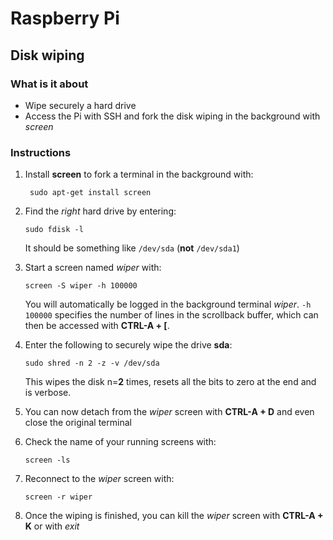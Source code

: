 # Raspberry Pi

## Disk wiping

### What is it about
- Wipe securely a hard drive
- Access the Pi with SSH and fork the disk wiping in the background with *screen*

### Instructions
1. Install **screen** to fork a terminal in the background with:

   ```shell
    sudo apt-get install screen
   ```
   
2. Find the *right* hard drive by entering:

   ```shell
   sudo fdisk -l
   ```
   
   It should be something like ```/dev/sda``` (**not** ```/dev/sda1```)
   
3. Start a screen named *wiper* with:

   ```shell
   screen -S wiper -h 100000
   ```
   
   You will automatically be logged in the background terminal *wiper*.
   ```-h 100000``` specifies the number of lines in the scrollback buffer, which can then be accessed with **CTRL-A + [**.
   
4. Enter the following to securely wipe the drive **sda**:

   ```shell
   sudo shred -n 2 -z -v /dev/sda
   ```
   
   This wipes the disk n=**2** times, resets all the bits to zero at the end and is verbose.
   
5. You can now detach from the *wiper* screen with **CTRL-A + D** and even close the original terminal

6. Check the name of your running screens with:

   ```shell
   screen -ls
   ```
   
7. Reconnect to the *wiper* screen with:

   ```shell
   screen -r wiper
   ```

8. Once the wiping is finished, you can kill the *wiper* screen with **CTRL-A + K** or with *exit*